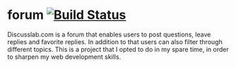# forum [![Build Status](https://travis-ci.org/RomarioGiacholari/forum.svg?branch=master)](https://travis-ci.org/RomarioGiacholari/forum)
Discusslab.com is a forum that enables users to post questions, leave replies and favorite replies. In addition to that users can
also filter through different topics. This is a project that I opted to do in my spare time, in order to sharpen my web development
skills.
